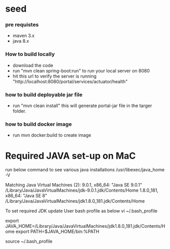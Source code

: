 # seed
### pre requistes
 - maven 3.x
 -  java 8.x

### How to build locally
 - download the code
 - run "mvn clean spring-boot:run" to run your local server on 8080
 - hit this url to verify the server is running  "http://localhost:8080/portal/services/actuator/health"

### how to build deployable jar file
 - run "mvn clean install" this will generate portal-jar file in the targer folder.

### how to build docker image
 - run mvn docker:build to create image


# Required JAVA set-up on MaC
run below command to see various java installations
/usr/libexec/java_home -V

Matching Java Virtual Machines (2):
    9.0.1, x86_64:	"Java SE 9.0.1"	/Library/Java/JavaVirtualMachines/jdk-9.0.1.jdk/Contents/Home
    1.8.0_181, x86_64:	"Java SE 8"	/Library/Java/JavaVirtualMachines/jdk1.8.0_181.jdk/Contents/Home

To set required JDK update User bash profile as below
vi ~/.bash_profile

export JAVA_HOME=/Library/Java/JavaVirtualMachines/jdk1.8.0_181.jdk/Contents/Home
export PATH=$JAVA_HOME/bin:%PATH

source  ~/.bash_profile
